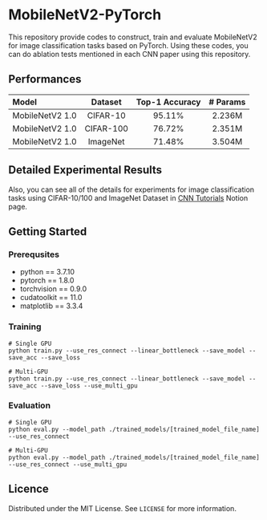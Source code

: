 # MobileNetV2-PyTorch

This repository provide codes to construct, train and evaluate MobileNetV2 for image classification tasks based on PyTorch. Using these codes, you can do ablation tests mentioned in each CNN paper using this repository.

## Performances

| Model | Dataset | Top-1 Accuracy | # Params |
|:-|:-:|:-:|:-:|
| MobileNetV2 1.0 | CIFAR-10 | 95.11% | 2.236M |
| MobileNetV2 1.0 | CIFAR-100 | 76.72% | 2.351M |
| MobileNetV2 1.0 | ImageNet | 71.48% | 3.504M |

## Detailed Experimental Results

Also, you can see all of the details for experiments for image classification tasks using CIFAR-10/100 and ImageNet Dataset in [CNN Tutorials](https://www.notion.so/CNN-Tutorial-ddd78f6c58274959a875f12680758465) Notion page.

## Getting Started

### Prerequsites

- python == 3.7.10
- pytorch == 1.8.0
- torchvision == 0.9.0
- cudatoolkit == 11.0
- matplotlib == 3.3.4

### Training

```shell
# Single GPU
python train.py --use_res_connect --linear_bottleneck --save_model --save_acc --save_loss

# Multi-GPU
python train.py --use_res_connect --linear_bottleneck --save_model --save_acc --save_loss --use_multi_gpu
```

### Evaluation

```shell
# Single GPU
python eval.py --model_path ./trained_models/[trained_model_file_name] --use_res_connect

# Multi-GPU
python eval.py --model_path ./trained_models/[trained_model_file_name] --use_res_connect --use_multi_gpu
```

## Licence

Distributed under the MIT License. See `LICENSE` for more information.

